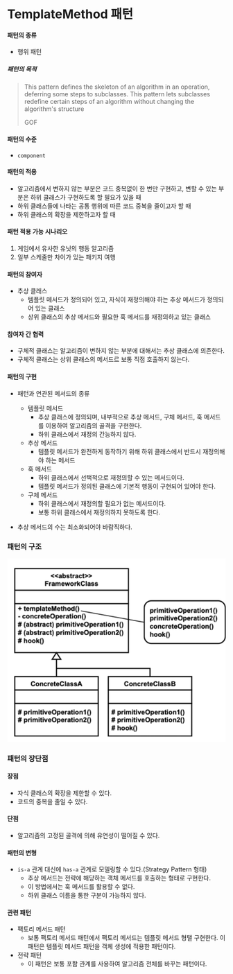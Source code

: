 # TemplateMethod 패턴

#### 패턴의 종류
* 행위 패턴

##### 패턴의 목적

> This pattern defines the skeleton of an algorithm in an operation, deferring some steps to subclasses. This pattern
> lets subclasses redefine certain steps of an algorithm without changing the algorithm's structure
> 
> GOF



#### 패턴의 수준
* `component`

#### 패턴의 적용

* 알고리즘에서 변하지 않는 부분은 코드 중복없이 한 번만 구현하고, 변할 수 있는 부분은 하위 클래스가 구현하도록 할 필요가 있을 때
* 하위 클래스들에 나타는 공통 행위에 따른 코드 중복을 줄이고자 할 때
* 하위 클래스의 확장을 제한하고자 할 때

#### 패턴 적용 가능 시나리오

1. 게임에서 유사한 유닛의 행동 알고리즘
2. 일부 스케줄만 차이가 있는 패키지 여행


#### 패턴의 참여자

* 추상 클래스
  * 템플릿 메서드가 정의되어 있고, 자식이 재정의해야 하는 추상 메서드가 정의되어 있는 클래스
  * 상위 클래스의 추상 메서드와 필요한 훅 메서드를 재정의하고 있는 클래스

#### 참여자 간 협력

* 구체적 클래스는 알고리즘이 변하지 않는 부분에 대해서는 추상 클래스에 의존한다.
* 구체적 클래스는 상위 클래스의 메서드르 보통 직접 호출하지 않는다.

#### 패턴의 구현

* 패턴과 연관된 메서드의 종류
  * 템플릿 메서드
    * 추상 클래스에 정의되며, 내부적으로 추상 메서드, 구체 메서드, 훅 메서드를 이용하여 알고리즘의 골격을 구현한다.
    * 하위 클래스에서 재정의 간능하지 않다.
  * 추상 메서드
    * 템플릿 메서드가 완전하게 동작하기 위해 하위 클래스에서 반드시 재정의해야 하는 메서드
  * 훅 메서드
    * 하위 클래스에서 선택적으로 재정의할 수 있는 메서드이다.
    * 템플릿 메서드가 정의된 클래스에 기본적 행동이 구현되어 있어야 한다.
  * 구체 메서드
    * 하위 클래스에서 재정의할 필요가 없는 메서드이다.
    * 보통 하위 클래스에서 재정의하지 못하도록 한다.

* 추상 메서드의 수는 최소화되어야 바람직하다.


### 패턴의 구조
![img.png](./res/img.png)


### 패턴의 장단점

#### 장점
* 자식 클래스의 확장을 제한할 수 있다.
* 코드의 중복을 줄일 수 있다.

#### 단점
* 알고리즘의 고정된 골격에 의해 유연성이 떨어질 수 있다.

#### 패턴의 변형

* `is-a` 관계 대신에 `has-a` 관계로 모델링할 수 있다.(Strategy Pattern 형태)
  * 추상 메서드는 전략에 해당하는 객체 메서드를 호출하는 형태로 구현한다.
  * 이 방법에서는 훅 메서드를 활용할 수 없다.
  * 하위 클래스 이름을 통한 구분이 가능하지 않다.

#### 관련 패턴

* 팩토리 메서드 패턴
  * 보통 팩토리 메서드 패턴에서 팩토리 메서드는 템플릿 메서드 형탤 구현한다. 이 패턴은 템플릿 메서드 패턴을 객체 생성에 적용한 패턴이다.
* 전략 패턴
  * 이 패턴은 보통 포함 관계를 사용하여 알고리즘 전체를 바꾸는 패턴이다.

